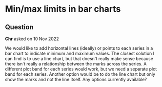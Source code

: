 # Min/max limits in bar charts

## Question

**Chr** asked on 10 Nov 2022

We would like to add horizontal lines (ideally) or points to each series in a bar chart to indicate minimum and maximum values. The closest solution I can find is to use a line chart, but that doesn't really make sense because there isn't really a relationship between the marks across the series. A different plot band for each series would work, but we need a separate plot band for each series. Another option would be to do the line chart but only show the marks and not the line itself. Any options currently available?
